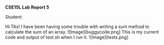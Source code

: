 **CSE15L Lab Report 5**

Student:

Hi TAs! I have been having some trouble with writing a sum method to calculate the sum of an array. 
![Image][buggycode.png]
This is my current code and output of test.sh when I run it.
![Image][tests.png]

